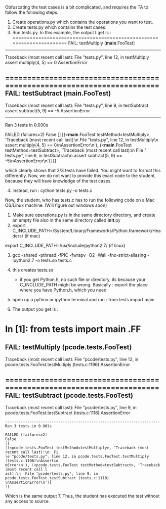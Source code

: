 Obfuscating the test cases is a bit complicated, and requires the TA to follow the following steps.

1. Create operations.py which contains the operations you want to test.
2. Create tests.py which contains the test cases. 
3. Run tests.py. In this example, the output I get is :
======================================================================
FAIL: testMultiply (__main__.FooTest)
----------------------------------------------------------------------
Traceback (most recent call last):
  File "tests.py", line 12, in testMultiply
    assert multiply(4, 5) == 0
AssertionError

======================================================================
FAIL: testSubtract (__main__.FooTest)
----------------------------------------------------------------------
Traceback (most recent call last):
  File "tests.py", line 9, in testSubtract
    assert subtract(5, 9) == -5
AssertionError

----------------------------------------------------------------------
Ran 3 tests in 0.000s

FAILED (failures=2)
False
[]
[(<__main__.FooTest testMethod=testMultiply>, 'Traceback (most recent call last):\n  File
"tests.py", line 12, in testMultiply\n    assert multiply(4, 5) == 0\nAssertionError\n'),
(<__main__.FooTest testMethod=testSubtract>, 'Traceback (most recent call last):\n  File "
tests.py", line 9, in testSubtract\n    assert subtract(5, 9) == -5\nAssertionError\n')]
[] 

which clearly shows that 2/3 tests have failed. You might want to format this differently. Now, we do not want to provide this exact code to the student, because they will have knowledge of the test cases. 

4. Instead, run : cython tests.py -o tests.c 

Now, the student, who has tests.c has to run the following code on a Mac OS/Linux machine. (Will figure out windows soon)

1. Make sure operations.py is in the same directory directory, and create an empty file also in the same directory called __init__.py
2. export C_INCLUDE_PATH=/System/Library/Frameworks/Python.framework/Headers/ (if mac)

export C_INCLUDE_PATH=/usr/include/python2.7/ (if linux)

3. gcc -shared -pthread -fPIC -fwrapv -O2 -Wall -fno-strict-aliasing -lpython2.7 -o tests.so tests.c
4. this creates tests.so
    - if you get Python.h, no such file or directory, its because your C_INCLUDE_PATH might be wrong. Basically : export the place where you have Python.h, which you need 

5. open up a python or ipython terminal and run : from tests import main
6. The output you get is : 

In [1]: from tests import main
.FF
======================================================================
FAIL: testMultiply (pcode.tests.FooTest)
----------------------------------------------------------------------
Traceback (most recent call last):
  File "pcode/tests.py", line 12, in pcode.tests.FooTest.testMultiply (tests.c:1196)
  AssertionError

  ======================================================================
  FAIL: testSubtract (pcode.tests.FooTest)
  ----------------------------------------------------------------------
  Traceback (most recent call last):
    File "pcode/tests.py", line 9, in pcode.tests.FooTest.testSubtract (tests.c:1118)
    AssertionError

    ----------------------------------------------------------------------
    Ran 3 tests in 0.001s

    FAILED (failures=2)
    False
    []
    [(<pcode.tests.FooTest testMethod=testMultiply>, 'Traceback (most recent call last):\n  Fi
    le "pcode/tests.py", line 12, in pcode.tests.FooTest.testMultiply (tests.c:1196)\nAssertio
    nError\n'), (<pcode.tests.FooTest testMethod=testSubtract>, 'Traceback (most recent call l
    ast):\n  File "pcode/tests.py", line 9, in pcode.tests.FooTest.testSubtract (tests.c:1118)
    \nAssertionError\n')]
    []

Which is the same output
7. Thus, the student has executed the test without any access to source.


